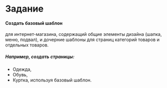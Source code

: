 # Задание 

#### Создать базовый шаблон 
для интернет-магазина, содержащий общие элементы дизайна (шапка, меню, подвал),
и дочерние шаблоны для страниц
категорий товаров и отдельных товаров.

##### Например, создать страницы:
* Одежда, 
* Обувь,
* Куртка, используя базовый шаблон.